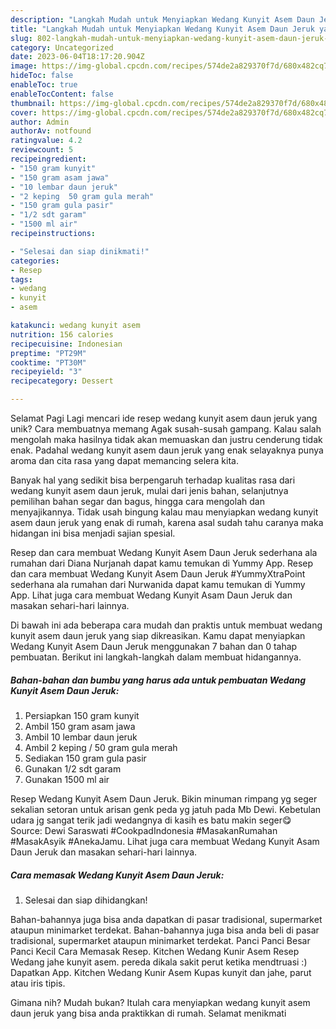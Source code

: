 ```yaml
---
description: "Langkah Mudah untuk Menyiapkan Wedang Kunyit Asem Daun Jeruk yang Lezat Sekali, Sempurna"
title: "Langkah Mudah untuk Menyiapkan Wedang Kunyit Asem Daun Jeruk yang Lezat Sekali, Sempurna"
slug: 802-langkah-mudah-untuk-menyiapkan-wedang-kunyit-asem-daun-jeruk-yang-lezat-sekali-sempurna
category: Uncategorized
date: 2023-06-04T18:17:20.904Z
image: https://img-global.cpcdn.com/recipes/574de2a829370f7d/680x482cq70/wedang-kunyit-asem-daun-jeruk-foto-resep-utama.jpg
hideToc: false
enableToc: true
enableTocContent: false
thumbnail: https://img-global.cpcdn.com/recipes/574de2a829370f7d/680x482cq70/wedang-kunyit-asem-daun-jeruk-foto-resep-utama.jpg
cover: https://img-global.cpcdn.com/recipes/574de2a829370f7d/680x482cq70/wedang-kunyit-asem-daun-jeruk-foto-resep-utama.jpg
author: Admin
authorAv: notfound
ratingvalue: 4.2
reviewcount: 5
recipeingredient:
- "150 gram kunyit"
- "150 gram asam jawa"
- "10 lembar daun jeruk"
- "2 keping  50 gram gula merah"
- "150 gram gula pasir"
- "1/2 sdt garam"
- "1500 ml air"
recipeinstructions:

- "Selesai dan siap dinikmati!"
categories:
- Resep
tags:
- wedang
- kunyit
- asem

katakunci: wedang kunyit asem 
nutrition: 156 calories
recipecuisine: Indonesian
preptime: "PT29M"
cooktime: "PT30M"
recipeyield: "3"
recipecategory: Dessert

---
```



Selamat Pagi Lagi mencari ide resep wedang kunyit asem daun jeruk yang unik? Cara membuatnya memang Agak susah-susah gampang. Kalau salah mengolah maka hasilnya tidak akan memuaskan dan justru cenderung tidak enak. Padahal wedang kunyit asem daun jeruk yang enak selayaknya punya aroma dan cita rasa yang dapat memancing selera kita.


Banyak hal yang sedikit bisa berpengaruh terhadap kualitas rasa dari wedang kunyit asem daun jeruk, mulai dari jenis bahan, selanjutnya pemilihan bahan segar dan bagus, hingga cara mengolah dan menyajikannya. Tidak usah bingung kalau mau menyiapkan wedang kunyit asem daun jeruk yang enak di rumah, karena asal sudah tahu caranya maka hidangan ini bisa menjadi sajian spesial.

Resep dan cara membuat Wedang Kunyit Asem Daun Jeruk sederhana ala rumahan dari Diana Nurjanah dapat kamu temukan di Yummy App. Resep dan cara membuat Wedang Kunyit Asem Daun Jeruk #YummyXtraPoint sederhana ala rumahan dari Nurwanida dapat kamu temukan di Yummy App. Lihat juga cara membuat Wedang Kunyit Asam Daun Jeruk dan masakan sehari-hari lainnya.


Di bawah ini ada beberapa cara mudah dan praktis untuk membuat wedang kunyit asem daun jeruk yang siap dikreasikan. Kamu dapat menyiapkan Wedang Kunyit Asem Daun Jeruk menggunakan 7 bahan dan 0 tahap pembuatan. Berikut ini langkah-langkah dalam membuat hidangannya.

<!--inarticleads1-->

##### Bahan-bahan dan bumbu yang harus ada untuk pembuatan Wedang Kunyit Asem Daun Jeruk:

1. Persiapkan 150 gram kunyit
1. Ambil 150 gram asam jawa
1. Ambil 10 lembar daun jeruk
1. Ambil 2 keping / 50 gram gula merah
1. Sediakan 150 gram gula pasir
1. Gunakan 1/2 sdt garam
1. Gunakan 1500 ml air


Resep Wedang Kunyit Asem Daun Jeruk. Bikin minuman rimpang yg seger sekalian setoran untuk arisan genk peda yg jatuh pada Mb Dewi. Kebetulan udara jg sangat terik jadi wedangnya di kasih es batu makin seger😋 Source: Dewi Saraswati #CookpadIndonesia #MasakanRumahan #MasakAsyik #AnekaJamu. Lihat juga cara membuat Wedang Kunyit Asam Daun Jeruk dan masakan sehari-hari lainnya. 

<!--inarticleads2-->

##### Cara memasak Wedang Kunyit Asem Daun Jeruk:


1. Selesai dan siap dihidangkan!

Bahan-bahannya juga bisa anda dapatkan di pasar tradisional, supermarket ataupun minimarket terdekat. Bahan-bahannya juga bisa anda beli di pasar tradisional, supermarket ataupun minimarket terdekat. Panci Panci Besar Panci Kecil Cara Memasak Resep. Kitchen Wedang Kunir Asem Resep Wedang jahe kunyit asem. pereda dikala sakit perut ketika mendtruasi :) Dapatkan App. Kitchen Wedang Kunir Asem Kupas kunyit dan jahe, parut atau iris tipis. 

Gimana nih? Mudah bukan? Itulah cara menyiapkan wedang kunyit asem daun jeruk yang bisa anda praktikkan di rumah. Selamat menikmati
